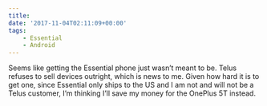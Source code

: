 ```yaml
---
title:
date: '2017-11-04T02:11:09+00:00'
tags:
    - Essential
    - Android
---
```


Seems like getting the Essential phone just wasn’t meant to be. Telus refuses to sell devices outright, which is news to me. Given how hard it is to get one, since Essential only ships to the US and I am not and will not be a Telus customer, I’m thinking I’ll save my money for the OnePlus 5T instead.